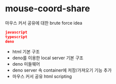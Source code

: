 # mouse-coord-share
마우스 커서 공유에 대한 brute force idea

```json
javascript
typescript
deno
```

- html 기본 구조
- deno를 이용한 local server 기본 구조
- deno 미들웨어
- deno server 속 container에 저장/가져오기 기능 추가
- 마우스 커서 공유 html scripting

